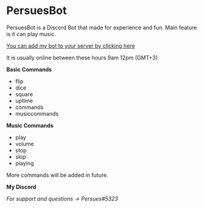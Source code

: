 # PersuesBot
PersuesBot is a Discord Bot that made for experience and fun.
Main feature is it can play music.

[You can add my bot to your server by clicking here](https://discordapp.com/api/oauth2/authorize?client_id=440163732383989761&permissions=0&scope=bot)

It is usually online between these hours 9am 12pm (GMT+3)


**Basic Commands**
- flip     
- dice          
- square        
- uptime
- commands
- musiccommands 

**Music Commands**
- play
- volume
- stop
- skip
- playing

More commands will be added in future.

**My Discord**

*For support and questions -> Persues#5323*
 
